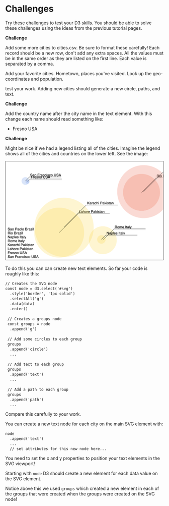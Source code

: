 # Challenges

Try these challenges to test your D3 skills. You should be able to solve these challenges using the ideas from the previous tutorial pages. 

**Challenge**

Add some more cities to cities.csv. Be sure to format these carefully! Each record should be a new row, don't add any extra spaces. All the values must be in the same order as they are listed on the first line. Each value is separated by a comma. 

Add your favorite cities. Hometown, places you've visited. Look up the geo-coordinates and population.

test your work. Adding new cities should generate a new circle, paths, and text. 

**Challenge**

Add the country name after the city name in the text element. With this change each name should read something like: 

- Fresno USA

**Challenge**

Might be nice if we had a legend listing all of the cities. Imagine the legend shows all of the cities and countries on the lower left. See the image: 

![challenge-1](images/challenge-1.png)

To do this you can can create new text elements. So far your code is roughly like this: 

```JS
// Creates the SVG node
const node = d3.select('#svg')
  .style('border', '1px solid')
  .selectAll('g') 
  .data(data)
  .enter()

 // Creates a groups node
 const groups = node
  .append('g')

 // Add some circles to each group
 groups
  .append('circle')
  ...

 // Add text to each group
 groups
  .append('text')
  ...

 // Add a path to each group
 groups
  .append('path')
  ...
```

Compare this carefully to your work. 

You can create a new text node for each city on the main SVG element with: 

```JS
node
  .append('text')
  ... 
  // set attributes for this new node here...
```

You need to set the x and y properties to position your text elements in the SVG viewport!

Starting with `node` D3 should create a new element for each data value on the SVG element. 

Notice above this we used `groups` which created a new element in each of the groups that were created when the groups were created on the SVG node!
